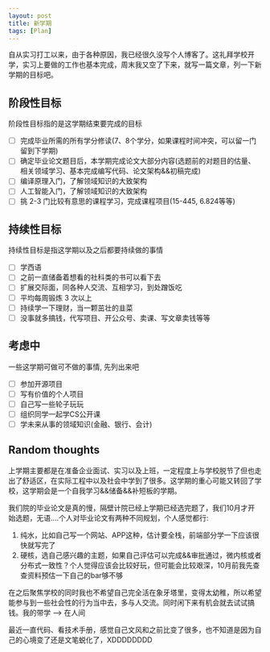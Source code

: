 ```yaml
---
layout: post
title: 新学期
tags: [Plan]
---
```


自从实习打工以来，由于各种原因，我已经很久没写个人博客了。这礼拜学校开学，实习上要做的工作也基本完成，周末我又空了下来，就写一篇文章，列一下新学期的目标吧。

## 阶段性目标

阶段性目标指的是这学期结束要完成的目标

- [ ] 完成毕业所需的所有学分修读(7、8个学分，如果课程时间冲突，可以留一门留到下学期)
- [ ] 确定毕业论文题目后，本学期完成论文大部分内容(选题前的对题目的估量、相关领域学习、基本完成编写代码、论文架构&&初稿完成)
- [ ] 编译原理入门，了解领域知识的大致架构
- [ ] 人工智能入门，了解领域知识的大致架构
- [ ] 挑 2-3 门比较有意思的课程学习，完成课程项目(15-445, 6.824等等)

## 持续性目标

持续性目标是指这学期以及之后都要持续做的事情

- [ ] 学西语
- [ ] 之前一直储备着想看的社科类的书可以看下去
- [ ] 扩展交际面，同各种人交流、互相学习，到处蹭饭吃
- [ ] 平均每周锻炼 3 次以上
- [ ] 持续学一下理财，当一颗茁壮的韭菜
- [ ] 没事就多搞钱，代写项目、开公众号、卖课、写文章卖钱等等

## 考虑中

一些这学期可做可不做的事情, 先列出来吧

- [ ] 参加开源项目
- [ ] 写有价值的个人项目
- [ ] 自己写一些轮子玩玩
- [ ] 组织同学一起学CS公开课
- [ ] 学未来从事的领域知识(金融、银行、会计)

## Random thoughts

上学期主要都是在准备企业面试、实习以及上班，一定程度上与学校脱节了但也走出了舒适区，在实际工程中以及社会中学到了很多。这学期的重心可能又转回了学校，这学期会是一个自我学习&&储备&&补短板的学期。

我们院的毕业论文是真的慢，隔壁计院已经上学期已经选完题了，我们10月才开始选题，无语....个人对毕业论文有两种不同规划，个人感觉都行:

1. 纯水，比如自己写一个网站、APP这种，估计要全栈，前端部分学一下应该很快就写完了
2. 硬核，选自己感兴趣的主题，如果自己评估可以完成&&审批通过，微内核或者分布式一致性？个人觉得应该会比较好玩，但可能会比较艰深，10月前我先查查资料预估一下自己的bar够不够

在之后聚焦学校的同时我也不希望自己完全活在象牙塔里，变得太幼稚，所以希望能参与到一些社会性的行为当中去，多与人交流。同时闲下来有机会就去试试搞钱。我的带学 --> 在人间

最近一直代码、看技术手册，感觉自己文风和之前比变了很多，也不知道是因为自己的心境变了还是文笔蜕化了，XDDDDDDDD
